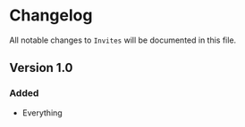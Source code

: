 # Changelog

All notable changes to `Invites` will be documented in this file.

## Version 1.0

### Added
- Everything
